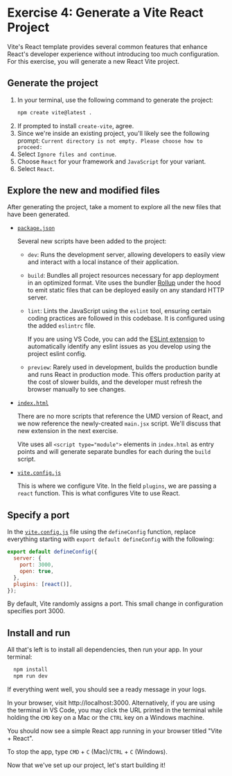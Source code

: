# Exercise 4: Generate a Vite React Project

Vite's React template provides several common features that enhance React's developer experience without introducing too much configuration. For this exercise, you will generate a new React Vite project.

## Generate the project

1. In your terminal, use the following command to generate the project:
   ```bash
   npm create vite@latest .
   ```
2. If prompted to install `create-vite`, agree.
3. Since we're inside an existing project, you'll likely see the following prompt: `Current directory is not empty. Please choose how to proceed:`
4. Select `Ignore files and continue`.
5. Choose `React` for your framework and `JavaScript` for your variant.
6. Select `React`.

## Explore the new and modified files

After generating the project, take a moment to explore all the new files that have been generated.

- [`package.json`](./package.json)

  Several new scripts have been added to the project:

  - `dev`: Runs the development server, allowing developers to easily view and interact with a local instance of their application.

  - `build`: Bundles all project resources necessary for app deployment in an optimized format. Vite uses the bundler [Rollup](https://rollupjs.org/) under the hood to emit static files that can be deployed easily on any standard HTTP server.

  - `lint`: Lints the JavaScript using the `eslint` tool, ensuring certain coding practices are followed in this codebase. It is configured using the added `eslintrc` file.

      If you are using VS Code, you can add the [ESLint extension](https://marketplace.visualstudio.com/items?itemName=dbaeumer.vscode-eslint) to automatically identify any eslint issues as you develop using the project eslint config.

  - `preview`: Rarely used in development, builds the production bundle and runs React in production mode. This offers production parity at the cost of slower builds, and the developer must refresh the browser manually to see changes.

- [`index.html`](./index.html)

  There are no more scripts that reference the UMD version of React, and we now reference the newly-created `main.jsx` script. We'll discuss that new extension in the next exercise.

  Vite uses all `<script type="module">` elements in `index.html` as entry points and will generate separate bundles for each during the `build` script.

- [`vite.config.js`](./vite.config.js)

  This is where we configure Vite. In the field `plugins`, we are passing a `react` function. This is what configures Vite to use React.

## Specify a port

In the [`vite.config.js`](./vite.config.js) file using the `defineConfig` function, replace everything starting with `export default defineConfig` with the following:

```js
export default defineConfig({
  server: {
    port: 3000,
    open: true,
  },
  plugins: [react()],
});
```

By default, Vite randomly assigns a port. This small change in configuration specifies port 3000.

## Install and run

All that's left is to install all dependencies, then run your app. In your terminal:

```bash
  npm install
  npm run dev
```

If everything went well, you should see a ready message in your logs.

In your browser, visit http://localhost:3000. Alternatively, if you are using the terminal in VS Code, you may click the URL printed in the terminal while holding the `CMD` key on a Mac or the `CTRL` key on a Windows machine.

You should now see a simple React app running in your browser titled "Vite + React".

To stop the app, type `CMD` + `C` (Mac)/`CTRL` + `C` (Windows).

Now that we've set up our project, let's start building it!
